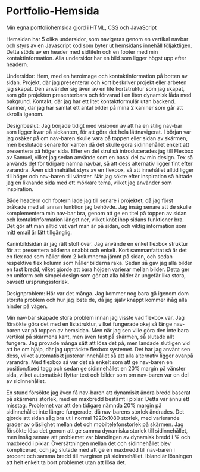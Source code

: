 # Portfolio-Hemsida
Min egna portfoliohemsida gjord i HTML, CSS och JavaScript

Hemsidan har 5 olika undersidor, som navigeras genom en vertikal navbar och styrs av en Javascript kod som byter ut hemsidans innehåll följaktligen.
Detta stöds av en header med sidtiteln och en footer med min kontaktinformation. Alla undersidor har en bild som ligger högst upp efter headern.

Undersidor:
Hem, med en heroimage och kontaktinformation på botten av sidan.
Projekt, där jag presenterar och kort beskriver projekt eller arbeten jag skapat. Den använder sig även av en lite
kortstruktur som jag skapat, som gör projekten presenterbara och förvarad i en liten dynamisk låda med bakgrund.
Kontakt, där jag har ett litet kontaktformulär utan backend.
Kaniner, där jag har samlat ett antal bilder på mina 2 kaniner som går att skrolla igenom.

Designbeslut:
Jag började tidigt med visionen av att ha en stilig nav-bar som ligger kvar på sidkanten, för att göra det hela lättnavigerat. I början var jag osäker på om nav-baren skulle vara på toppen eller sidan av skärmen, men beslutade senare för kanten då det skulle göra sidinnehållet enkelt att presentera på höger sida. Efter en del strul så introducerades jag till Flexbox av Samuel, vilket jag sedan använde som en basal del av min design. Tex så används det för tidigare nämna navbar, så att dess alternativ ligger fint efter varandra. Även sidinnehållet styrs av en flexbox, så att innehållet alltid ligger till höger och nav-baren till vänster.
När jag sökte efter inspiration så hittade jag en liknande sida med ett mörkare tema, vilket jag använder som inspiration. 

Både headern och footern lade jag till senare i projektet, då jag först bråkade med all annan funktion jag behövde. Jag insåg senare att de skulle komplementera min nav-bar bra, genom att ge en titel på toppen av sidan och kontaktinformation längst ner, vilket knöt ihop sidans funktioner bra. Det gör att man alltid vet vart man är på sidan, och viktig information som mitt email är lätt tillgänglig. 

Kaninbildsidan är jag rätt stolt över. Jag använde en enkel flexbox struktur för att presentera bilderna snabbt och enkelt. Kort sammanfattat så är det en flex rad som håller dom 2 kolumnerna jämnt på sidan, och sedan respektive flex kolumn som håller bilderna raka. Sedan så gav jag alla bilder en fast bredd, vilket gjorde att bara höjden varierar mellan bilder. Detta ger en uniform och simpel design som gör att alla bilder är ungefär lika stora, oavsett ursprungsstorlek. 

Designproblem: 
Här var det många. Jag kommer nog bara gå igenom dom största problem och hur jag löste de, då jag själv knappt kommer ihåg alla hinder på vägen.

Min nav-bar skapade stora problem innan jag visste vad flexbox var. Jag försökte göra det med en liststruktur, vilket fungerade okej så länge nav-baren var på toppen av hemsidan. Men när jag sen ville göra den inte bara vertikal på skärmens kant, men även fast på skärmen, så slutade allt fungera. Jag provade många sätt att lösa det på, men landade slutligen vid att be om hjälp, där jag upptäckte flexbox systemet. Det har jag använt sen dess, vilket automatiskt justerar innehållet så att alla alternativ ligger ovanpå varandra. Med flexbox så var det så enkelt som att ge nav-baren en position:fixed tagg och sedan ge sidinnehållet en 20% margin på vänster sida, vilket automatiskt flyttar text och bilder som om nav-baren var en del av sidinnehållet.

En stund försökte jag även få nav-baren att dynamiskt ändra bredd baserat på skärmens storlek, med en maxbredd bestämt i pixlar. Detta var ännu ett misstag. Problemet var att den tidigare nämnda 20% margin på sidinnehållet inte längre fungerade, då nav-barens storlek ändrades. Det gjorde att sidan såg bra ut i normal 1920x1080 storlek, med varierande grader av oläslighet mellan det och mobiltelefonstorlek på skärmen. Jag försökte lösa det genom att ge samma dynamiska storlek till sidinnehållet, men insåg senare att problemet var blandingen av dynamisk bredd i % och maxbredd i pixlar. Översättningen mellan det och sidinnehållet blev komplicerad, och jag slutade med att ge en maxbredd till nav-baren i procent och samma bredd till marginen på sidinnehållet. Ibland är lösningen att helt enkelt ta bort problemet utan att lösa det.
